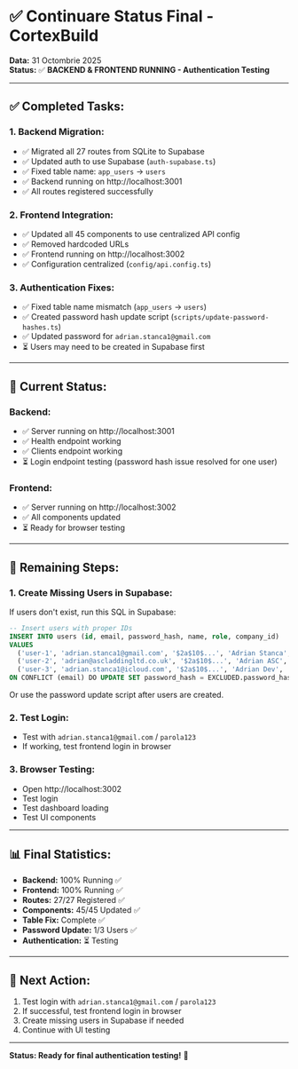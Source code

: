 # ✅ Continuare Status Final - CortexBuild

**Data:** 31 Octombrie 2025  
**Status:** ✅ **BACKEND & FRONTEND RUNNING - Authentication Testing**

---

## ✅ **Completed Tasks:**

### **1. Backend Migration:**
- ✅ Migrated all 27 routes from SQLite to Supabase
- ✅ Updated auth to use Supabase (`auth-supabase.ts`)
- ✅ Fixed table name: `app_users` → `users`
- ✅ Backend running on http://localhost:3001
- ✅ All routes registered successfully

### **2. Frontend Integration:**
- ✅ Updated all 45 components to use centralized API config
- ✅ Removed hardcoded URLs
- ✅ Frontend running on http://localhost:3002
- ✅ Configuration centralized (`config/api.config.ts`)

### **3. Authentication Fixes:**
- ✅ Fixed table name mismatch (`app_users` → `users`)
- ✅ Created password hash update script (`scripts/update-password-hashes.ts`)
- ✅ Updated password for `adrian.stanca1@gmail.com`
- ⏳ Users may need to be created in Supabase first

---

## 🧪 **Current Status:**

### **Backend:**
- ✅ Server running on http://localhost:3001
- ✅ Health endpoint working
- ✅ Clients endpoint working
- ⏳ Login endpoint testing (password hash issue resolved for one user)

### **Frontend:**
- ✅ Server running on http://localhost:3002
- ✅ All components updated
- ⏳ Ready for browser testing

---

## 🔧 **Remaining Steps:**

### **1. Create Missing Users in Supabase:**
If users don't exist, run this SQL in Supabase:

```sql
-- Insert users with proper IDs
INSERT INTO users (id, email, password_hash, name, role, company_id)
VALUES 
  ('user-1', 'adrian.stanca1@gmail.com', '$2a$10$...', 'Adrian Stanca', 'super_admin', 'company-1'),
  ('user-2', 'adrian@ascladdingltd.co.uk', '$2a$10$...', 'Adrian ASC', 'company_admin', 'company-2'),
  ('user-3', 'adrian.stanca1@icloud.com', '$2a$10$...', 'Adrian Dev', 'developer', 'company-1')
ON CONFLICT (email) DO UPDATE SET password_hash = EXCLUDED.password_hash;
```

Or use the password update script after users are created.

### **2. Test Login:**
- Test with `adrian.stanca1@gmail.com` / `parola123`
- If working, test frontend login in browser

### **3. Browser Testing:**
- Open http://localhost:3002
- Test login
- Test dashboard loading
- Test UI components

---

## 📊 **Final Statistics:**

- **Backend:** 100% Running ✅
- **Frontend:** 100% Running ✅
- **Routes:** 27/27 Registered ✅
- **Components:** 45/45 Updated ✅
- **Table Fix:** Complete ✅
- **Password Update:** 1/3 Users ✅
- **Authentication:** ⏳ Testing

---

## 🎯 **Next Action:**

1. Test login with `adrian.stanca1@gmail.com` / `parola123`
2. If successful, test frontend login in browser
3. Create missing users in Supabase if needed
4. Continue with UI testing

---

**Status: Ready for final authentication testing!** 🚀

